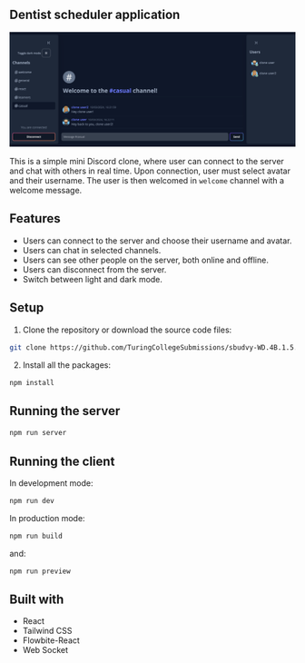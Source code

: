 ## Dentist scheduler application

<p align="center">
<img src="https://github.com/sbudvytis/mini-discord-clone/blob/master/src/assets/preview.png">
</p>

This is a simple mini Discord clone, where user can connect to the server and chat with others in real time. Upon connection, user must select avatar and their username. The user is then welcomed in `welcome` channel with a welcome message.

## Features

- Users can connect to the server and choose their username and avatar.
- Users can chat in selected channels.
- Users can see other people on the server, both online and offline.
- Users can disconnect from the server.
- Switch between light and dark mode.

## Setup

1. Clone the repository or download the source code files:

```bash
git clone https://github.com/TuringCollegeSubmissions/sbudvy-WD.4B.1.5.git
```

2. Install all the packages:

```bash
npm install
```

## Running the server

```bash
npm run server
```

## Running the client

In development mode:

```bash
npm run dev
```

In production mode:

```bash
npm run build
```
and:
```bash
npm run preview
```

## Built with

- React
- Tailwind CSS
- Flowbite-React
- Web Socket
